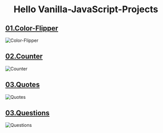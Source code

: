 # <h1 align="center">Hello Vanilla-JavaScript-Projects</h1>
## [01.Color-Flipper](https://github.com/Sabuhi0/Vanilla-JavaScript-Projects/tree/main/01-color-flipper)
![Color-Flipper](https://user-images.githubusercontent.com/62444892/153713748-1f7dcfd4-fcdc-4b6d-89e1-663b9bc274f0.gif)


## [02.Counter](https://github.com/Sabuhi0/Vanilla-JavaScript-Projects/tree/main/02-counter)
![Counter](https://user-images.githubusercontent.com/62444892/153713768-ddcca2f9-ff38-4559-833d-b0c564a2d043.gif)


## [03.Quotes](https://github.com/Sabuhi0/Vanilla-JavaScript-Projects/tree/main/03-quotes)
![Quotes](https://user-images.githubusercontent.com/62444892/153713819-921b2ac7-4a05-4234-b162-01c886d25b67.gif)


## [03.Questions](https://github.com/Sabuhi0/Vanilla-JavaScript-Projects/tree/main/04-questions)
![Questions](https://user-images.githubusercontent.com/62444892/153713838-f5fb6ef1-09ea-4df2-b0cc-142768f99ccc.gif)
